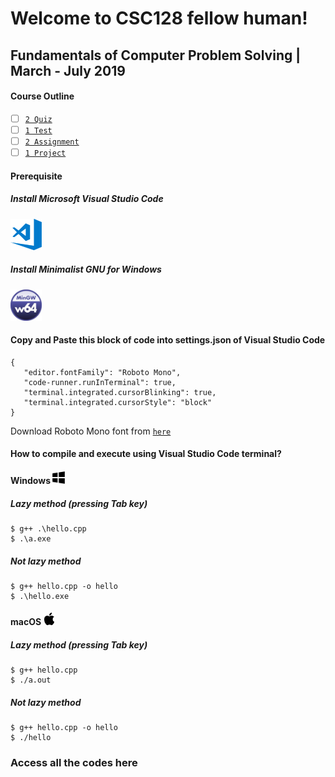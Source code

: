 # Welcome to CSC128 fellow human!

## Fundamentals of Computer Problem Solving | March - July 2019

#### Course Outline

- [ ] [`2 Quiz`]()
- [ ] [`1 Test`]()  
- [ ] [`2 Assignment`]() 
- [ ] [`1 Project`]()  

#### Prerequisite 

##### Install Microsoft Visual Studio Code
<img src="https://github.com/rtxsc/csc128/blob/master/images/200px-Visual_Studio_Code_1.18_icon.svg.png" width="50" height="50">

##### Install Minimalist GNU for Windows
<img src="https://github.com/rtxsc/csc128/blob/master/images/mingw.png" width="50" height="50">

#### Copy and Paste this block of code into settings.json of Visual Studio Code

```
{
   "editor.fontFamily": "Roboto Mono",
   "code-runner.runInTerminal": true,
   "terminal.integrated.cursorBlinking": true,
   "terminal.integrated.cursorStyle": "block"
}

```
Download Roboto Mono font from [`here`](https://github.com/rtxsc/csc128/blob/master/roboto-mono.zip)

#### How to compile and execute using Visual Studio Code terminal?

#### Windows <img src="https://github.com/rtxsc/csc128/blob/master/images/windowsicon.png" width="20" height="20">

##### Lazy method (pressing Tab key)
```
$ g++ .\hello.cpp
$ .\a.exe
```
##### Not lazy method

```
$ g++ hello.cpp -o hello
$ .\hello.exe
```

#### macOS <img src="https://github.com/rtxsc/csc128/blob/master/images/appleicon.png" width="20" height="20">


##### Lazy method (pressing Tab key)
```
$ g++ hello.cpp
$ ./a.out
```
##### Not lazy method
```
$ g++ hello.cpp -o hello
$ ./hello
```

### Access all the codes here
